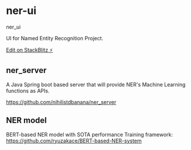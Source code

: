 # ner-ui

ner_ui

UI for Named Entity Recognition Project.

[Edit on StackBlitz ⚡️](https://stackblitz.com/edit/angular-ivy-zqrt4r)


## ner_server

A Java Spring boot based server that will provide NER's Machine Learning functions as APIs.

https://github.com/nihilistdbanana/ner_server

## NER model

BERT-based NER model with SOTA performance
Training framework: https://github.com/ryuzakace/BERT-based-NER-system
